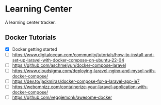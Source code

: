 # Learning Center
A learning center tracker.

## Docker Tutorials

- [x] Docker getting started
- [ ] https://www.digitalocean.com/community/tutorials/how-to-install-and-set-up-laravel-with-docker-compose-on-ubuntu-22-04
- [ ] https://github.com/aschmelyun/docker-compose-laravel
- [ ] https://www.cloudsigma.com/deploying-laravel-nginx-and-mysql-with-docker-compose/
- [ ] https://dev.to/jackmiras/docker-compose-for-a-laravel-app-ie7
- [ ] https://webomnizz.com/containerize-your-laravel-application-with-docker-compose/
- [ ] https://github.com/veggiemonk/awesome-docker
